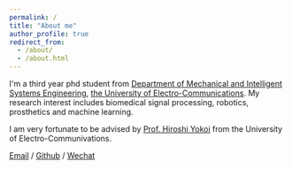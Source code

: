 ```yaml
---
permalink: /
title: "About me"
author_profile: true
redirect_from: 
  - /about/
  - /about.html
---
```


I'm a third year phd student from [Department of Mechanical and Intelligent Systems Engineering](https://www-uec-ac-jp.translate.goog/education/graduate/m/?_x_tr_sl=ja&_x_tr_tl=en&_x_tr_hl=zh-CN), [the University of Electro-Communications](https://www-uec-ac-jp.translate.goog/?_x_tr_sl=ja&_x_tr_tl=en&_x_tr_hl=zh-CN). My research interest includes biomedical signal processing, robotics, prosthetics and machine learning.

I am very fortunate to be advised by [Prof. Hiroshi Yokoi](https://researchmap.jp/yokoihiroshi/?lang=en) from the University of Electro-Communivations.

[Email](jianghai@uec.ac.jp) / [Github](https://github.com/Tianlingfeng9996) / [Wechat](../images/Wechat.jpg)
